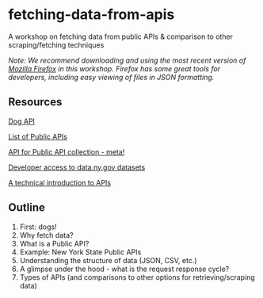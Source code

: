 # fetching-data-from-apis
A workshop on fetching data from public APIs &amp; comparison to other scraping/fetching techniques

*Note: We recommend downloading and using the most recent version of [Mozilla Firefox](https://www.mozilla.org/en-US/firefox/new/) in this workshop. Firefox has some great tools for developers, including easy viewing of files in JSON formatting.*

## Resources

[Dog API](https://dog.ceo/dog-api/)

[List of Public APIs](https://github.com/toddmotto/public-apis)

[API for Public API collection - meta!](https://github.com/davemachado/public-api)

[Developer access to data.ny.gov datasets](https://data.ny.gov/developers)

[A technical introduction to APIs](https://restful.io/an-introduction-to-api-s-cee90581ca1b)

## Outline

1. First: dogs!
2. Why fetch data?
3. What is a Public API?
4. Example: New York State Public APIs
5. Understanding the structure of data (JSON, CSV, etc.)
6. A glimpse under the hood - what is the request response cycle?
7. Types of APIs (and comparisons to other options for retrieving/scraping data)
